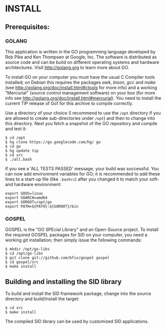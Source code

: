 INSTALL
=======

Prerequisites:
--------------

### GOLANG

This application is written in the GO programming language developed
by Rob Pike and Ken Thompsen at Google, Inc. The software is distributed
as source code and can be build on different operating systems and hardware
architectures. Visit <http://golang.org> to learn more about GO.

To install GO on your computer you must have the usual C Compiler tools
installed; on Debian this requires the packages *awk*, *bison*, *gcc* and
*make* (see <http://golang.org/doc/install.html#ctools> for more info) and a
working "Mercurial" (source control management software) on your box (for more
info see <http://golang.org/doc/install.html#mercurial>). You need to install
the current TIP release of Go1 for this archive to compile correctly.


Use a directory of your choice (I recommend to use the `/opt` directory
if you are allowed to create sub-directories under `/opt`) and then to
change into this directory. Next you fetch a snapshot of the GO
repository and compile and test it:

	$ cd /opt
	$ hg clone https://go.googlecode.com/hg/ go
	$ cd go
	$ hg update tip
	$ cd src
	$ ./all.bash

If you see a 'ALL TESTS PASSED' message, your build was successful. You can
now add environment variables for GO; it is recommended to add these lines
to a start-up file (like `.bashrc`) after you changed it to match your soft-
and hardware environment:

	export GOOS=linux
	export GOARCH=amd64
	export GOROOT=/opt/go
	export PATH=${PATH}:${GOROOT}/bin

### GOSPEL

GOSPEL is the "GO SPEcial Library" and an Open-Source project. To install
the required GOSPEL packages for SID on your computer, you need a working
*git* installation; then simply issue the following commands:

	$ mkdir /opt/go-libs
	$ cd /opt/go-libs
	$ git clone git://github.com/bfix/gospel gospel
	$ cd gospel/src
	$ make install

Building and installing the SID library
---------------------------------------

To build and install the SID framework package, change into the source
directory and build/install the target:

	$ cd src
	$ make install

The compiled SID library can be used by customized SID applications.
 
